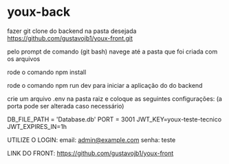 # youx-back

fazer git clone do backend na pasta desejada https://github.com/gustavojb1/youx-front.git

pelo prompt de comando (git bash) navege até a pasta que foi criada com os arquivos

rode o comando npm install

rode o comando npm run dev para iniciar a aplicação do do backend

crie um arquivo .env na pasta raiz e coloque as seguintes configurações: (a porta pode ser alterada caso necessário)

DB_FILE_PATH = 'Database.db'
PORT = 3001
JWT_KEY=youx-teste-tecnico
JWT_EXPIRES_IN=1h


UTILIZE O LOGIN:
email: admin@example.com
senha: teste

LINK DO FRONT:
https://github.com/gustavojb1/youx-front
